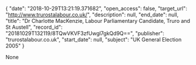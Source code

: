 {
  "date": "2018-10-29T13:21:19.371682", 
  "open_access": false, 
  "target_url": "http://www.trurostalabour.co.uk/", 
  "description": null, 
  "end_date": null, 
  "title": "Dr Charlotte MacKenzie, Labour Parliamentary Candidate, Truro and St Austell", 
  "record_id": "20181029T132119/8TQwVKVF3zfUwgl7gkQd9Q==", 
  "publisher": "trurostalabour.co.uk", 
  "start_date": null, 
  "subject": "UK General Election 2005"
}

None